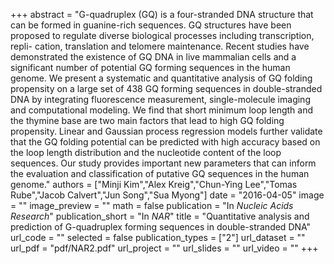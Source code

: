 +++
abstract = "G-quadruplex (GQ) is a four-stranded DNA structure that can be formed in guanine-rich sequences. GQ structures have been proposed to regulate diverse biological processes including transcription, repli- cation, translation and telomere maintenance. Recent studies have demonstrated the existence of GQ DNA in live mammalian cells and a significant number of potential GQ forming sequences in the human genome. We present a systematic and quantitative analysis of GQ folding propensity on a large set of 438 GQ forming sequences in double-stranded DNA by integrating fluorescence measurement, single-molecule imaging and computational modeling. We find that short minimum loop length and the thymine base are two main factors that lead to high GQ folding propensity. Linear and Gaussian process regression models further validate that the GQ folding potential can be predicted with high accuracy based on the loop length distribution and the nucleotide content of the loop sequences. Our study provides important new parameters that can inform the evaluation and classification of putative GQ sequences in the human genome."
authors = ["Minji Kim","Alex Kreig","Chun-Ying Lee","Tomas Rube","Jacob Calvert","Jun Song","Sua Myong"]
date = "2016-04-05"
image = ""
image_preview = ""
math = false
publication = "In *Nucleic Acids Research*"
publication_short = "In *NAR*"
title = "Quantitative analysis and prediction of G-quadruplex forming sequences in double-stranded DNA"
url_code = ""
selected = false
publication_types = ["2"]
url_dataset = ""
url_pdf = "pdf/NAR2.pdf"
url_project = ""
url_slides = ""
url_video = ""
+++